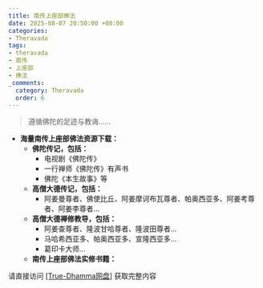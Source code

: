 ```yaml
---
title: 南传上座部佛法
date: 2025-08-07 20:50:00 +08:00
categories:
- Theravada
tags:
- theravada
- 南传
- 上座部
- 佛法
_comments:
  category: Theravada
  order: 6
---
```


> 遵循佛陀的足迹与教诲......

* **海量南传上座部佛法资源下载：**
  * **佛陀传记，包括：**
    * 电视剧《佛陀传》
    * 一行禅师《佛陀传》有声书
    * 佛陀《本生故事》等
  * **高僧大德传记，包括：**
    * 阿姜曼尊者、佛使比丘、阿姜摩诃布瓦尊者、帕奥西亚多、阿姜考尊者、阿姜李尊者...
  * **高僧大德禅修教导，包括：**
    * 阿姜查尊者、隆波甘哈尊者、隆波田尊者...
    * 马哈希西亚多、帕奥西亚多、宣隆西亚多...
    * 葛印卡大师...
  * **南传上座部佛法实修书籍：**

请直接访问 <a href="https://download.true-dhamma.com/%E5%8D%97%E4%BC%A0%E4%B8%8A%E5%BA%A7%E9%83%A8%E4%BD%9B%E6%B3%95/" target="_blank">[True-Dhamma网盘]</a> 获取完整内容